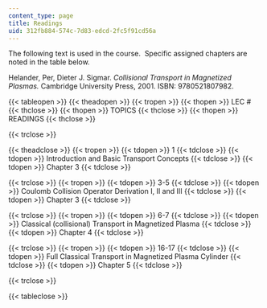 ```yaml
---
content_type: page
title: Readings
uid: 312fb884-574c-7d83-edcd-2fc5f91cd56a
---
```


The following text is used in the course.  Specific assigned chapters are noted in the table below.

Helander, Per, Dieter J. Sigmar. _Collisional Transport in Magnetized Plasmas._ Cambridge University Press, 2001. ISBN: 9780521807982.

{{< tableopen >}}
{{< theadopen >}}
{{< tropen >}}
{{< thopen >}}
LEC #
{{< thclose >}}
{{< thopen >}}
TOPICS
{{< thclose >}}
{{< thopen >}}
READINGS
{{< thclose >}}

{{< trclose >}}

{{< theadclose >}}
{{< tropen >}}
{{< tdopen >}}
1
{{< tdclose >}}
{{< tdopen >}}
Introduction and Basic Transport Concepts
{{< tdclose >}}
{{< tdopen >}}
Chapter 3
{{< tdclose >}}

{{< trclose >}}
{{< tropen >}}
{{< tdopen >}}
3-5
{{< tdclose >}}
{{< tdopen >}}
Coulomb Collision Operator Derivation I, II and III
{{< tdclose >}}
{{< tdopen >}}
Chapter 3
{{< tdclose >}}

{{< trclose >}}
{{< tropen >}}
{{< tdopen >}}
6-7
{{< tdclose >}}
{{< tdopen >}}
Classical (collisional) Transport in Magnetized Plasma
{{< tdclose >}}
{{< tdopen >}}
Chapter 4
{{< tdclose >}}

{{< trclose >}}
{{< tropen >}}
{{< tdopen >}}
16-17
{{< tdclose >}}
{{< tdopen >}}
Full Classical Transport in Magnetized Plasma Cylinder
{{< tdclose >}}
{{< tdopen >}}
Chapter 5
{{< tdclose >}}

{{< trclose >}}

{{< tableclose >}}